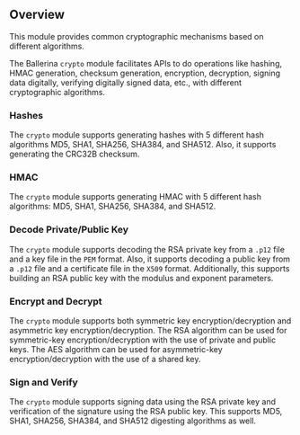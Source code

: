 ## Overview

This module provides common cryptographic mechanisms based on different algorithms.

The Ballerina `crypto` module facilitates APIs to do operations like hashing, HMAC generation, checksum generation, encryption, decryption, signing data digitally, verifying digitally signed data, etc., with different cryptographic algorithms.

### Hashes

The `crypto` module supports generating hashes with 5 different hash algorithms MD5, SHA1, SHA256, SHA384, and SHA512. Also, it supports generating the CRC32B checksum.

### HMAC

The `crypto` module supports generating HMAC with 5 different hash algorithms: MD5, SHA1, SHA256, SHA384, and SHA512.

### Decode Private/Public Key

The `crypto` module supports decoding the RSA private key from a `.p12` file and a key file in the `PEM` format. Also, it supports decoding a public key from a `.p12` file and a certificate file in the `X509` format. Additionally, this supports building an RSA public key with the modulus and exponent parameters.

### Encrypt and Decrypt

The `crypto` module supports both symmetric key encryption/decryption and asymmetric key encryption/decryption. The RSA algorithm can be used for symmetric-key encryption/decryption with the use of private and public keys. The AES algorithm can be used for asymmetric-key encryption/decryption with the use of a shared key.

### Sign and Verify

The `crypto` module supports signing data using the RSA private key and verification of the signature using the RSA public key. This supports MD5, SHA1, SHA256, SHA384, and SHA512 digesting algorithms as well.
